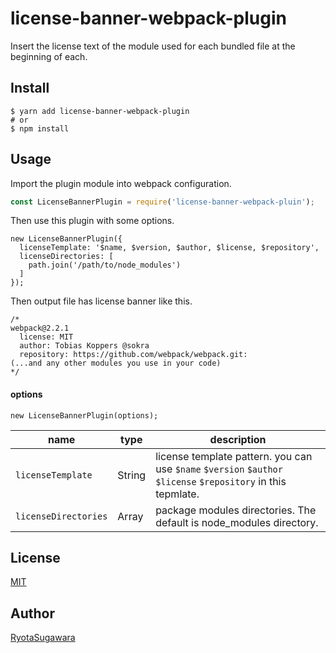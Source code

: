 license-banner-webpack-plugin
===

Insert the license text of the module used for each bundled file at the beginning of each.

## Install
```
$ yarn add license-banner-webpack-plugin
# or
$ npm install
```

## Usage
Import the plugin module into webpack configuration.

```js
const LicenseBannerPlugin = require('license-banner-webpack-pluin'); 
```

Then use this plugin with some options.

```
new LicenseBannerPlugin({
  licenseTemplate: '$name, $version, $author, $license, $repository',
  licenseDirectories: [
    path.join('/path/to/node_modules')
  ]
});
```

Then output file has license banner like this.
```
/*
webpack@2.2.1
  license: MIT
  author: Tobias Koppers @sokra
  repository: https://github.com/webpack/webpack.git: 
(...and any other modules you use in your code)
*/
```

#### options
```
new LicenseBannerPlugin(options);
```

| name                 | type   | description                                                                                                   |
|----------------------|--------|---------------------------------------------------------------------------------------------------------------|
| `licenseTemplate`    | String | license template pattern. you can use `$name` `$version` `$author` `$license` `$repository` in this tepmlate. |
| `licenseDirectories` | Array  | package modules directories. The default is node_modules directory.                                           |

## License
[MIT](https://github.com/tcnksm/tool/blob/master/LICENCE)

## Author
[RyotaSugawara](https://github.com/RyotaSugawara)

